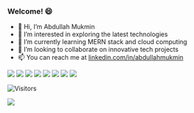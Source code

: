 <h3>Welcome! 😄</h3>

- 👋 Hi, I’m Abdullah Mukmin
- 👀 I’m interested in exploring the latest technologies
- 🌱 I’m currently learning MERN stack and cloud computing
- 💞️ I’m looking to collaborate on innovative tech projects
- 📫 You can reach me at [linkedin.com/in/abdullahmukmin](https://www.linkedin.com/in/abdullahmukmin/)

<img src="https://img.shields.io/badge/Amazon_AWS-FF9900?style=for-the-badge&logo=amazonaws&logoColor=white" /> <img src="https://img.shields.io/badge/HTML5-E34F26?style=for-the-badge&logo=html5&logoColor=white" /> <img src="https://img.shields.io/badge/CSS3-1572B6?style=for-the-badge&logo=css3&logoColor=white" /> <img src="https://img.shields.io/badge/TailwindCSS-38BDF8?style=for-the-badge&logo=tailwindcss&logoColor=white"
 /> <img src="https://img.shields.io/badge/JavaScript-323330?style=for-the-badge&logo=javascript&logoColor=F7DF1E" /> <img src="https://img.shields.io/badge/Python-FFD43B?style=for-the-badge&logo=python&logoColor=blue" /> <img src="https://img.shields.io/badge/Docker-2CA5E0?style=for-the-badge&logo=docker&logoColor=white" /> <img src="https://img.shields.io/badge/Terraform-7B42BC?style=for-the-badge&logo=terraform&logoColor=white" />

![Visitors](https://api.visitorbadge.io/api/visitors?path=https%3A%2F%2Fgithub.com%2Finimukmin&label=VISITORS&countColor=%23263759)

<img src="https://github-profile-summary-cards.vercel.app/api/cards/profile-details?username=inimukmin&theme=nord_dark" />

<!--- <img src="https://github-readme-stats-git-masterrstaa-rickstaa.vercel.app/api?username=inimukmin&theme=tokyonight" /> --->
<!---
inimukmin/inimukmin is a ✨ special ✨ repository because its `README.md` (this file) appears on your GitHub profile.
You can click the Preview link to take a look at your changes.
--->
